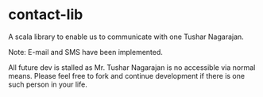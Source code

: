 # contact-lib
A scala library to enable us to communicate with one Tushar Nagarajan.

Note: E-mail and SMS have been implemented.

All future dev is stalled as Mr. Tushar Nagarajan is no accessible via normal means. Please feel free to fork and continue development if there is one such person in your life.
